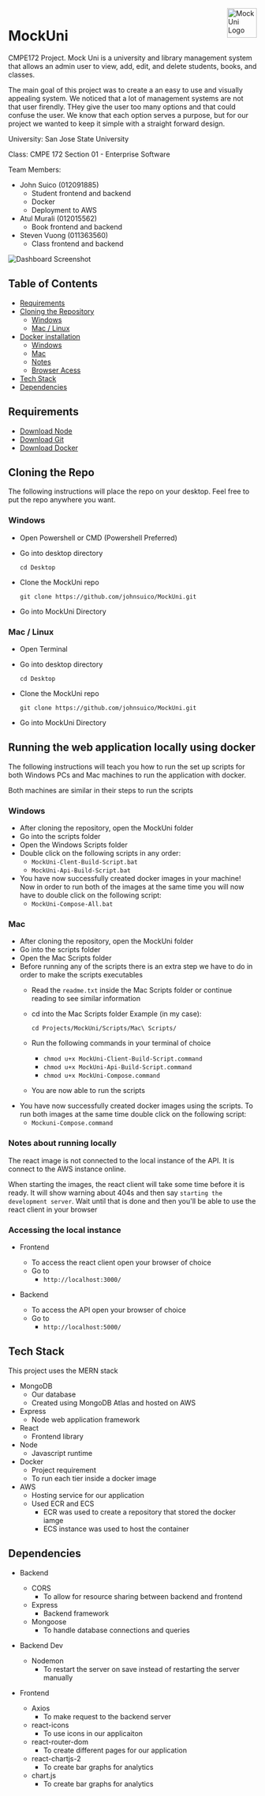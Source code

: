 <img src="Demo/Mock-Uni-Logo.png" alt="MockUni Logo" title="MockUni" align="right" height="60">

# MockUni
CMPE172 Project. Mock Uni is a university and library management system that allows an admin user to view, add, edit, and delete students, books, and classes.

The main goal of this project was to create a an easy to use and visually appealing system. We noticed that a lot of management systems are not that user firendly. THey give the user too many options and that could confuse the user. We know that each option serves a purpose, but for our project we wanted to keep it simple with a straight forward design.

University: San Jose State University

Class: CMPE 172 Section 01 - Enterprise Software

Team Members:
  - John Suico (012091885)
    - Student frontend and backend
    - Docker
    - Deployment to AWS
  - Atul Murali (012015562)
    - Book frontend and backend
  - Steven Vuong (011363560)
    - Class frontend and backend


![Dashboard Screenshot](Demo/dash-inprogress.PNG)

## Table of Contents
- [Requirements](#requirements)
- [Cloning the Repository](#cloning-the-repo)
  - [Windows](#windows)
  - [Mac / Linux](#mac/linux)
- [Docker installation](#running-the-web-application-locally-using-docker)
  - [Windows](#windows)
  - [Mac](#mac)
  - [Notes](#notes-about-running-locally)
  - [Browser Acess](#accessing-the-local-instance)
- [Tech Stack](#tech-stack)
- [Dependencies](#dependencies)

## Requirements
- [Download Node](https://nodejs.org/en/download/)
- [Download Git](https://git-scm.com/downloads)
- [Download Docker](https://www.docker.com/products/docker-desktop)

## Cloning the Repo
The following instructions will place the repo on your desktop. Feel free to put the repo anywhere you want.

### Windows ###
- Open Powershell or CMD (Powershell Preferred)
- Go into desktop directory 

  ``` cd Desktop  ```
- Clone the MockUni repo

  ``` git clone https://github.com/johnsuico/MockUni.git ```
- Go into MockUni Directory

### Mac / Linux ###
- Open Terminal
- Go into desktop directory

  ``` cd Desktop  ```
- Clone the MockUni repo

  ``` git clone https://github.com/johnsuico/MockUni.git ```
- Go into MockUni Directory

## Running the web application locally using docker
The following instructions will teach you how to run the set up scripts for both Windows PCs and Mac machines to run the application with docker.

Both machines are similar in their steps to run the scripts

### Windows ###
- After cloning the repository, open the MockUni folder
- Go into the scripts folder
- Open the Windows Scripts folder
- Double click on the following scripts in any order:
  - `MockUni-Clent-Build-Script.bat`
  - `MockUni-Api-Build-Script.bat`
- You have now successfully created docker images in your machine! Now in order to run both of the images at the same time you will now have to double click on the following script:
  - `MockUni-Compose-All.bat`

### Mac ###
- After cloning the repository, open the MockUni folder
- Go into the scripts folder
- Open the Mac Scripts folder
- Before running any of the scripts there is an extra step we have to do in order to make the scripts executables
  - Read the `readme.txt` inside the Mac Scripts folder or continue reading to see similar information
  - cd into the Mac Scripts folder
    Example (in my case):

    `cd Projects/MockUni/Scripts/Mac\ Scripts/`

  - Run the following commands in your terminal of choice
    - `chmod u+x MockUni-Client-Build-Script.command`
    - `chmod u+x MockUni-Api-Build-Script.command`
    - `chmod u+x MockUni-Compose.command`
  - You are now able to run the scripts
- You have now successfully created docker images using the scripts. To run both images at the same time double click on the following script:
  - `Mockuni-Compose.command`

### Notes about running locally
The react image is not connected to the local instance of the API. It is connect to the AWS instance online.

When starting the images, the react client will take some time before it is ready. It will show warning about 404s and then say `starting the development server`. Wait until that is done and then you'll be able to use the react client in your browser

### Accessing the local instance
- Frontend
  - To access the react client open your browser of choice
  - Go to
    - `http://localhost:3000/`

- Backend
  - To access the API open your browser of choice
  - Go to
    - `http://localhost:5000/`

## Tech Stack
This project uses the MERN stack

- MongoDB
  - Our database
  - Created using MongoDB Atlas and hosted on AWS
- Express
  - Node web application framework
- React
  - Frontend library
- Node
  - Javascript runtime
- Docker
  - Project requirement
  - To run each tier inside a docker image
- AWS
  - Hosting service for our application
  - Used ECR and ECS
    - ECR was used to create a repository that stored the docker iamge
    - ECS instance was used to host the container

## Dependencies

- Backend
  - CORS
    - To allow for resource sharing between backend and frontend
  - Express
    - Backend framework
  - Mongoose
    - To handle database connections and queries

- Backend Dev
  - Nodemon
    - To restart the server on save instead of restarting the server manually

- Frontend
  - Axios
    - To make request to the backend server
  - react-icons
    - To use icons in our applicaiton
  - react-router-dom
    - To create different pages for our application
  - react-chartjs-2
    - To create bar graphs for analytics
  - chart.js
    - To create bar graphs for analytics